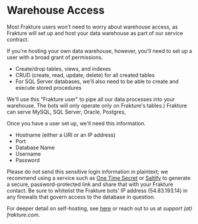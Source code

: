 # Warehouse Access

Most Frakture users won't need to worry about warehouse access, as Frakture will set up and host your data warehouse as part of our service contract.

If you're hosting your own data warehouse, however, you'll need to set up a user with a broad grant of permissions.

* Create/drop tables, views, and indexes
* CRUD (create, read, update, delete) for all created tables
* For SQL Server databases, we'll also need to be able to create and execute stored procedures

We'll use this "Frakture user" to pipe all our data processes into your warehouse. The bots will only operate only on Frakture's tables.) Frakture can serve MySQL, SQL Server, Oracle, Postgres,

Once you have a user set up, we'll need this information.

* Hostname (either a URI or an IP address)
* Port
* Database Name
* Username
* Password

Please do not send this sensitive login information in plaintext; we recommend using a service such as [One Time Secret](https://onetimesecret.com) or [Saltify](https://saltify.io) to generate a secure, password-protected link and share that with your Frakture contact. Be sure to whitelist the Frakture bots' IP address (54.83.193.14) in any firewalls that govern access to the database in question.

For deeper detail on self-hosting, see [here](delivery/warehouse/ "Warehouse") or reach out to us at _support (at) frakture.com_.
